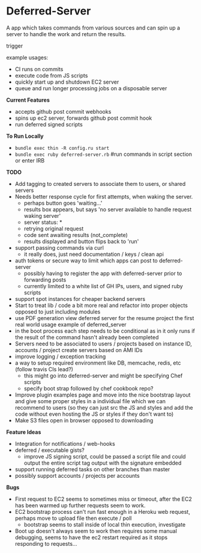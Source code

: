 Deferred-Server
===

A app which takes commands from various sources and can spin up a server to handle the work and return the results.

trigger

example usages:

  * CI runs on commits
  * execute code from JS scripts
  * quickly start up and shutdown EC2 server
  * queue and run longer processing jobs on a disposable server

__Current Features__
  * accepts github post commit webhooks
  * spins up ec2 server, forwards github post commit hook
  * run deferred signed scripts

__To Run Locally__
  * `bundle exec thin -R config.ru start`
  * `bundle exec ruby deferred-server.rb` #run commands in script section or enter IRB
    

__TODO__

  * Add tagging to created servers to associate them to users, or shared servers
  * Needs better response cycle for first attempts, when waking the server.
     * perhaps button goes 'waiting…'
     * results box appears, but says 'no server available to handle request waking server'
     * server status: *
     * retrying original request
     * code sent awaiting results (not_complete)
     * results displayed and button flips back to 'run'
  * support passing commands via curl
     * it really does, just need documentation / keys / clean api
  * auth tokens or secure way to limit which apps can post to deferred-server
    * possibly having to register the app with deferred-server prior to forwarding posts
    * currently limited to a white list of GH IPs, users, and signed ruby scripts
  * support spot instances for cheaper backend servers
  * Start to treat lib / code a bit more real and refactor into proper objects opposed to just including modules  
  * use PDF generation view deferred server for the resume project the first real world usage example of deferred_server
  * in the boot process each step needs to be conditional as in it only runs if the result of the command hasn't already been completed
  * Servers need to be associated to users / projects based on instance ID, accounts / project create servers based on AMI IDs
  * improve logging / exception tracking
  * a way to setup required environment like DB, memcache, redis, etc (follow travis CIs lead?)
    * this might go into deferred-server and might be specifying Chef scripts
    * specify boot strap followed by chef cookbook repo?
  * Improve plugin examples page and move into the nice bootstrap layout and give some proper styles in a individual file which we can recommend to users (so they can just src the JS and styles and add the code without even hosting the JS or styles if they don't want to)
  * Make S3 files open in browser opposed to downloading
  
__Feature Ideas__
  * Integration for notifications / web-hooks
  * deferred / executable gists?
    * improve JS signing script, could be passed a script file and could output the entire script tag output with the signature embedded
  * support running deferred tasks on other branches than master
  * possibly support accounts / projects per accounts

__Bugs__

  * First request to EC2 seems to sometimes miss or timeout, after the EC2 has been warmed up further requests seem to work.
  * EC2 bootstrap process can't run fast enough in a Heroku web request, perhaps move to upload file then execute / poll
    * bootstrap seems to stall inside of local thin execution, investigate
  * Boot up doesn't always seem to work then requires some manual debugging, seems to have the ec2 restart required as it stops responding to requests… 

    

